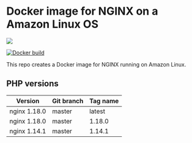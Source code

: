 # Docker image for NGINX on a Amazon Linux OS

[![](https://images.microbadger.com/badges/image/ljay/amaz-nginx.svg)](http://microbadger.com/images/ljay/amaz-nginx)

[![Docker build](http://dockeri.co/image/ljay/amaz-nginx)](https://hub.docker.com/r/ljay/amaz-nginx/)

This repo creates a Docker image for NGINX running on Amazon Linux.

## PHP versions

Version | Git branch | Tag name
--------| ---------- |---------
nginx 1.18.0   | master    | latest
nginx 1.18.0   | master    | 1.18.0
nginx 1.14.1   | master    | 1.14.1
